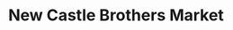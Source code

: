 ---
title: "New Castle Brothers Market"
url: /new-castle/new-castle-brothers-market/
shop: Lebensmittel
---